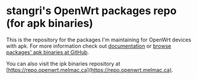 # stangri's OpenWrt packages repo (for apk binaries)

This is the repository for the packages I'm maintaining for OpenWrt devices with apk. For more information check out [documentation](https://docs.openwrt.melmac.ca) or [browse packages' apk binaries at GitHub](https://github.com/stangri/apk.openwrt.melmac.ca).

You can also visit the ipk binaries repository at [https://repo.openwrt.melmac.ca](https://repo.openwrt.melmac.ca).

<!-- markdownlint-disable MD033 -->

<script defer src='https://static.cloudflareinsights.com/beacon.min.js' data-cf-beacon='{"token": "0604edb4340d43f7882211fe581bdfdd"}'></script>
